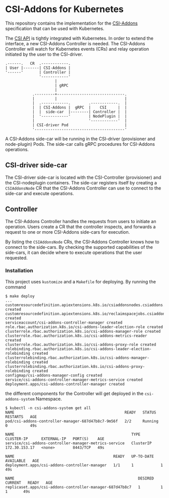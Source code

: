 # CSI-Addons for Kubernetes

This repository contains the implementation for the [CSI-Addons][csi_addons]
specification that can be used with Kubernetes.

The [CSI API][csi] is tightly integrated with Kubernetes. In order to extend
the interface, a new CSI-Addons Controller is needed. The CSI-Addons Controller
will watch for Kubernetes events (CRs) and relay operation initiated by the
user to the CSI-driver.

```
.------.   CR  .------------.
| User |-------| CSI-Addons |
'------'       | Controller |
               '------------'
                      |
                      | gRPC
                      |
            .---------+------------------------------.
            |         |                              |
            |  .------------.        .------------.  |
            |  | CSI-Addons |  gRPC  |    CSI     |  |
            |  |  side-car  |--------| Controller |  |
            |  '------------'        | NodePlugin |  |
            |                        '------------'  |
            | CSI-driver Pod                         |
            '----------------------------------------'
```

A CSI-Addons side-car will be running in the CSI-driver (provisioner and
node-plugin) Pods. The side-car calls gRPC procedures for CSI-Addons
operations.

## CSI-driver side-car

The CSI-driver side-car is located with the CSI-Controller (provisioner) and
the CSI-nodeplugin containers. The side-car registers itself by creating a
`CSIAddonsNode` CR that the CSI-Addons Controller can use to connect to the
side-car and execute operations.

## Controller

The CSI-Addons Controller handles the requests from users to initiate an
operation. Users create a CR that the controller inspects, and forwards a
request to one or more CSI-Addons side-cars for execution.

By listing the `CSIAddonsNode` CRs, the CSI-Addons Controller knows how to
connect to the side-cars. By checking the supported capabilities of the
side-cars, it can decide where to execute operations that the user requested.

### Installation

This project uses `kustomize` and a `Makefile` for deploying. By running the
command

```console
$ make deploy
...
customresourcedefinition.apiextensions.k8s.io/csiaddonsnodes.csiaddons.openshift.io created
customresourcedefinition.apiextensions.k8s.io/reclaimspacejobs.csiaddons.openshift.io created
serviceaccount/csi-addons-controller-manager created
role.rbac.authorization.k8s.io/csi-addons-leader-election-role created
clusterrole.rbac.authorization.k8s.io/csi-addons-manager-role created
clusterrole.rbac.authorization.k8s.io/csi-addons-metrics-reader created
clusterrole.rbac.authorization.k8s.io/csi-addons-proxy-role created
rolebinding.rbac.authorization.k8s.io/csi-addons-leader-election-rolebinding created
clusterrolebinding.rbac.authorization.k8s.io/csi-addons-manager-rolebinding created
clusterrolebinding.rbac.authorization.k8s.io/csi-addons-proxy-rolebinding created
configmap/csi-addons-manager-config created
service/csi-addons-controller-manager-metrics-service created
deployment.apps/csi-addons-controller-manager created
```

the different components for the Controller will get deployed in the
`csi-addons-system` Namespace.

```console
$ kubectl -n csi-addons-system get all
NAME                                                 READY   STATUS    RESTARTS   AGE
pod/csi-addons-controller-manager-687d47b8c7-9m56f   2/2     Running   0          49s

NAME                                                    TYPE        CLUSTER-IP      EXTERNAL-IP   PORT(S)    AGE
service/csi-addons-controller-manager-metrics-service   ClusterIP   172.30.153.17   <none>        8443/TCP   49s

NAME                                            READY   UP-TO-DATE   AVAILABLE   AGE
deployment.apps/csi-addons-controller-manager   1/1     1            1           49s

NAME                                                       DESIRED   CURRENT   READY   AGE
replicaset.apps/csi-addons-controller-manager-687d47b8c7   1         1         1       49s
```

[csi_addons]: https://github.com/csi-addons/spec/
[csi]: https://kubernetes-csi.github.io/docs/
